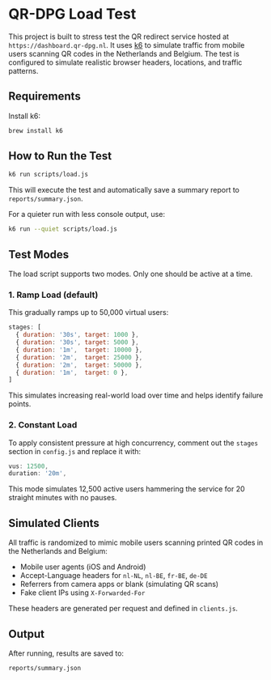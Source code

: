 # QR-DPG Load Test

This project is built to stress test the QR redirect service hosted at `https://dashboard.qr-dpg.nl`. It uses [k6](https://k6.io/) to simulate traffic from mobile users scanning QR codes in the Netherlands and Belgium. The test is configured to simulate realistic browser headers, locations, and traffic patterns.

## Requirements

Install k6:

```bash
brew install k6
```

## How to Run the Test

```bash
k6 run scripts/load.js
```

This will execute the test and automatically save a summary report to `reports/summary.json`.

For a quieter run with less console output, use:

```bash
k6 run --quiet scripts/load.js
```

## Test Modes

The load script supports two modes. Only one should be active at a time.

### 1. Ramp Load (default)

This gradually ramps up to 50,000 virtual users:

```js
stages: [
  { duration: '30s', target: 1000 },
  { duration: '30s', target: 5000 },
  { duration: '1m',  target: 10000 },
  { duration: '2m',  target: 25000 },
  { duration: '2m',  target: 50000 },
  { duration: '1m',  target: 0 },
]
```

This simulates increasing real-world load over time and helps identify failure points.

### 2. Constant Load

To apply consistent pressure at high concurrency, comment out the `stages` section in `config.js` and replace it with:

```js
vus: 12500,
duration: '20m',
```

This mode simulates 12,500 active users hammering the service for 20 straight minutes with no pauses.

## Simulated Clients

All traffic is randomized to mimic mobile users scanning printed QR codes in the Netherlands and Belgium:

- Mobile user agents (iOS and Android)
- Accept-Language headers for `nl-NL`, `nl-BE`, `fr-BE`, `de-DE`
- Referrers from camera apps or blank (simulating QR scans)
- Fake client IPs using `X-Forwarded-For`

These headers are generated per request and defined in `clients.js`.

## Output

After running, results are saved to:

```
reports/summary.json
```
